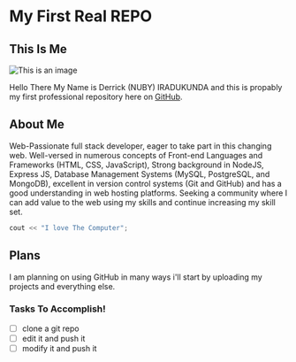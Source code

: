 # My First Real REPO

## This Is Me

![This is an image](http://derricknuby.com/wp-content/uploads/2022/11/Derrick-Nuby-Iradukunda.jpg)

Hello There My Name is Derrick (NUBY) IRADUKUNDA and this is propably my first professional repository here on [GitHub](https://github.com/Derrick-Nuby).

## About Me

Web-Passionate full stack developer, eager to take part in this changing web. Well-versed in numerous concepts of Front-end Languages and Frameworks (HTML, CSS, JavaScript), Strong background in NodeJS, Express JS, Database Management Systems (MySQL, PostgreSQL, and MongoDB), excellent in version control systems (Git and GitHub) and has a good understanding in web hosting platforms. Seeking a community where I can add value to the web using my skills and continue increasing my skill set.

```cpp
cout << "I love The Computer";
```

## Plans

I am planning on using GitHub in many ways i'll start by uploading my projects and everything else.

### Tasks To Accomplish!

- [ ] clone a git repo
- [ ] edit it and push it
- [ ] modify it and push it
